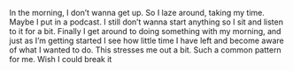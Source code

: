 In the morning, I don’t wanna get up. So I laze around, taking my time. Maybe I put in a podcast. I still don’t wanna start anything so I sit and listen to it for a bit. Finally I get around to doing something with my morning, and just as I’m getting started I see how little time I have left and become aware of what I wanted to do. This stresses me out a bit. Such a common pattern for me. Wish I could break it